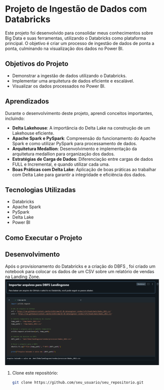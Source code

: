 # Projeto de Ingestão de Dados com Databricks

Este projeto foi desenvolvido para consolidar meus conhecimentos sobre Big Data e suas ferramentas, utilizando o Databricks como plataforma principal. O objetivo é criar um processo de ingestão de dados de ponta a ponta, culminando na visualização dos dados no Power BI.

## Objetivos do Projeto

- Demonstrar a ingestão de dados utilizando o Databricks.
- Implementar uma arquitetura de dados eficiente e escalável.
- Visualizar os dados processados no Power BI.

## Aprendizados

Durante o desenvolvimento deste projeto, aprendi conceitos importantes, incluindo:

- **Delta Lakehouse**: A importância do Delta Lake na construção de um Lakehouse eficiente.
- **Apache Spark e PySpark**: Compreensão do funcionamento do Apache Spark e como utilizar PySpark para processamento de dados.
- **Arquitetura Medallion**: Desenvolvimento e implementação da arquitetura medallion para organização dos dados.
- **Estratégias de Carga de Dados**: Diferenciação entre cargas de dados FULL e Incremental, e quando utilizar cada uma.
- **Boas Práticas com Delta Lake**: Aplicação de boas práticas ao trabalhar com Delta Lake para garantir a integridade e eficiência dos dados.

## Tecnologias Utilizadas

- Databricks
- Apache Spark
- PySpark
- Delta Lake
- Power BI

## Como Executar o Projeto

## Desenvolvimento
Após o provisionamento do Databricks e a criação do DBFS , foi criado um notebook para colocar os dados de um CSV sobre um relatório de vendas na Landing Zone.
![Trazendo os dados CSV](https://github.com/KevinShiroma/dl-db-dataengineer-vendas/blob/main/img/1.PNG)


1. Clone este repositório:
   ```bash
   git clone https://github.com/seu_usuario/seu_repositorio.git

